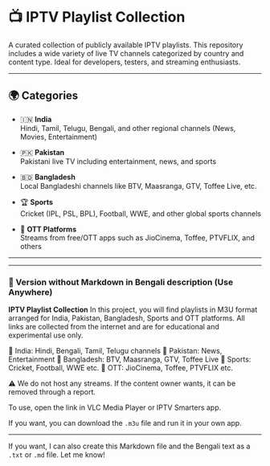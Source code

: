 # 📺 IPTV Playlist Collection

A curated collection of publicly available IPTV playlists. This repository includes a wide variety of live TV channels categorized by country and content type. Ideal for developers, testers, and streaming enthusiasts.

---

## 🌍 Categories

- 🇮🇳 **India**  
  Hindi, Tamil, Telugu, Bengali, and other regional channels (News, Movies, Entertainment)

- 🇵🇰 **Pakistan**  
  Pakistani live TV including entertainment, news, and sports

- 🇧🇩 **Bangladesh**  
  Local Bangladeshi channels like BTV, Maasranga, GTV, Toffee Live, etc.

- 🏆 **Sports**  
  Cricket (IPL, PSL, BPL), Football, WWE, and other global sports channels

- 📱 **OTT Platforms**  
  Streams from free/OTT apps such as JioCinema, Toffee, PTVFLIX, and others

---

---

### 🛑 Version without Markdown in Bengali description (Use Anywhere)

**IPTV Playlist Collection**
In this project, you will find playlists in M3U format arranged for India, Pakistan, Bangladesh, Sports and OTT platforms.
All links are collected from the internet and are for educational and experimental use only.

🔹 India: Hindi, Bengali, Tamil, Telugu channels
🔹 Pakistan: News, Entertainment
🔹 Bangladesh: BTV, Maasranga, GTV, Toffee Live
🔹 Sports: Cricket, Football, WWE etc.
🔹 OTT: JioCinema, Toffee, PTVFLIX etc.

⚠️ We do not host any streams. If the content owner wants, it can be removed through a report.

To use, open the link in VLC Media Player or IPTV Smarters app.

If you want, you can download the `.m3u` file and run it in your own app.

---

If you want, I can also create this Markdown file and the Bengali text as a `.txt` or `.md` file. Let me know!
